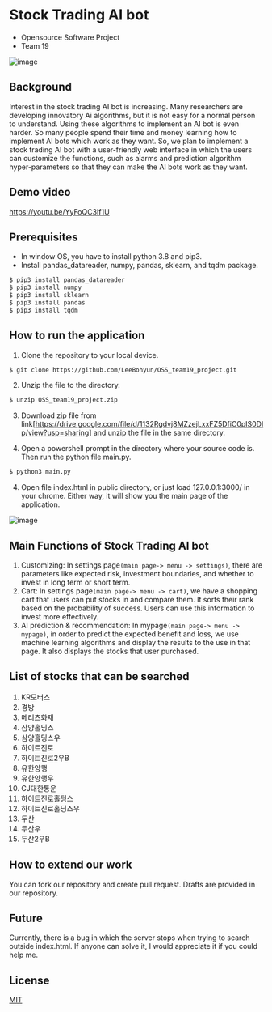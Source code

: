 # Stock Trading AI bot

-   Opensource Software Project
-   Team 19

![image](https://user-images.githubusercontent.com/55489991/143690155-ead4367b-614f-4ab1-8411-d18785df38f7.png)

## Background

Interest in the stock trading AI bot is increasing. Many researchers are developing innovatory Ai algorithms, but it is not easy for a normal person to understand. Using these algorithms to implement an AI bot is even harder. So many people spend their time and money learning how to implement AI bots which work as they want. So, we plan to implement a stock trading AI bot with a user-friendly web interface in which the users can customize the functions, such as alarms and prediction algorithm hyper-parameters so that they can make the AI bots work as they want.

## Demo video

https://youtu.be/YyFoQC3If1U

## Prerequisites

-   In window OS, you have to install python 3.8 and pip3.
-   Install pandas_datareader, numpy, pandas, sklearn, and tqdm package.

```bash
$ pip3 install pandas_datareader
$ pip3 install numpy
$ pip3 install sklearn
$ pip3 install pandas
$ pip3 install tqdm
```

## How to run the application

1. Clone the repository to your local device.

```bash
$ git clone https://github.com/LeeBohyun/OSS_team19_project.git
```

2. Unzip the file to the directory.

```bash
$ unzip OSS_team19_project.zip
```

3. Download zip file from link[https://drive.google.com/file/d/1132Rgdvj8MZzejLxxFZ5DfiC0pIS0Dlp/view?usp=sharing] and unzip the file in the same directory.

4. Open a powershell prompt in the directory where your source code is. Then run the python file main.py.

```bash
$ python3 main.py
```

4. Open file index.html in public directory, or just load 127.0.0.1:3000/ in your chrome. Either way, it will show you the main page of the application.

![image](https://user-images.githubusercontent.com/55489991/143690402-d60f2d5e-3f64-4136-a18a-c900c5798eec.png)

## Main Functions of Stock Trading AI bot

1. Customizing: In settings page`(main page-> menu -> settings)`, there are parameters like expected risk, investment boundaries, and whether to invest in long term or short term.
2. Cart: In settings page`(main page-> menu -> cart)`, we have a shopping cart that users can put stocks in and compare them. It sorts their rank based on the probability of success. Users can use this information to invest more effectively.
3. AI prediction & recommendation: In mypage`(main page-> menu -> mypage)`, in order to predict the expected benefit and loss, we use machine learning algorithms and display the results to the use in that page. It also displays the stocks that user purchased.

## List of stocks that can be searched
1. KR모터스
2. 경방
3. 메리츠화재
4. 삼양홀딩스
5. 삼양홀딩스우
6. 하이트진로
7. 하이트진로2우B
8. 유한양행
9. 유한양행우
10. CJ대한통운
11. 하이트진로홀딩스
12. 하이트진로홀딩스우
13. 두산
14. 두산우
15. 두산2우B

## How to extend our work

You can fork our repository and create pull request. Drafts are provided in our repository.

## Future

Currently, there is a bug in which the server stops when trying to search outside index.html. If anyone can solve it, I would appreciate it if you could help me.

## License

[MIT](https://github.com/LeeBohyun/OSS_team19_project/blob/main/LICENSE)
